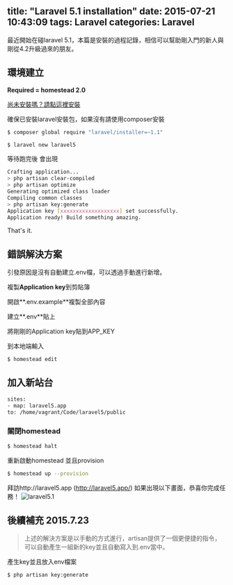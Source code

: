 title: "Laravel 5.1 installation"
date: 2015-07-21 10:43:09
tags: Laravel
categories: Laravel
---
最近開始在碰laravel 5.1，本篇是安裝的過程記錄，相信可以幫助剛入門的新人與剛從4.2升級過來的朋友。

<!-- more -->

## 環境建立

**Required = homestead 2.0**

[尚未安裝嗎？請點這裡安裝](http://yish.im/2015/03/22/Homestead-2-0-on-Ubuntu/)

確保已安裝laravel安裝包，如果沒有請使用composer安裝
``` bash
$ composer global require "laravel/installer=~1.1"
```

``` bash
$ laravel new laravel5
```

等待跑完後 會出現

``` bash
Crafting application...
> php artisan clear-compiled
> php artisan optimize
Generating optimized class loader
Compiling common classes
> php artisan key:generate
Application key [xxxxxxxxxxxxxxxxxxx] set successfully.
Application ready! Build something amazing.
```

That's it.

## 錯誤解決方案

引發原因是沒有自動建立.env檔，可以透過手動進行新增。

複製**Application key**到剪貼簿

開啟**.env.example**複製全部內容

建立**.env**貼上

將剛剛的Application key貼到APP_KEY

到本地端輸入

``` bash
$ homestead edit
```

## 加入新站台
``` bash
sites:
- map: laravel5.app
to: /home/vagrant/Code/laravel5/public
```

### 關閉homestead
``` bash
$ homestead halt
```

重新啟動homestead 並且provision
``` bash
$ homestead up --provision
```

拜訪http://laravel5.app (http://laravel5.app/)
如果出現以下畫面，恭喜你完成任務！
![laravel5.1](http://i.imgur.com/U69PqFC.png)

## 後續補充 2015.7.23
>上述的解決方案是以手動的方式進行，artisan提供了一個更便捷的指令，可以自動產生一組新的key並且自動寫入到.env當中。

產生key並且放入env檔案
``` bash
$ php artisan key:generate
```